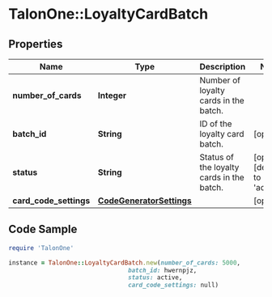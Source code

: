 # TalonOne::LoyaltyCardBatch

## Properties

Name | Type | Description | Notes
------------ | ------------- | ------------- | -------------
**number_of_cards** | **Integer** | Number of loyalty cards in the batch. | 
**batch_id** | **String** | ID of the loyalty card batch. | [optional] 
**status** | **String** | Status of the loyalty cards in the batch. | [optional] [default to &#39;active&#39;]
**card_code_settings** | [**CodeGeneratorSettings**](CodeGeneratorSettings.md) |  | [optional] 

## Code Sample

```ruby
require 'TalonOne'

instance = TalonOne::LoyaltyCardBatch.new(number_of_cards: 5000,
                                 batch_id: hwernpjz,
                                 status: active,
                                 card_code_settings: null)
```


